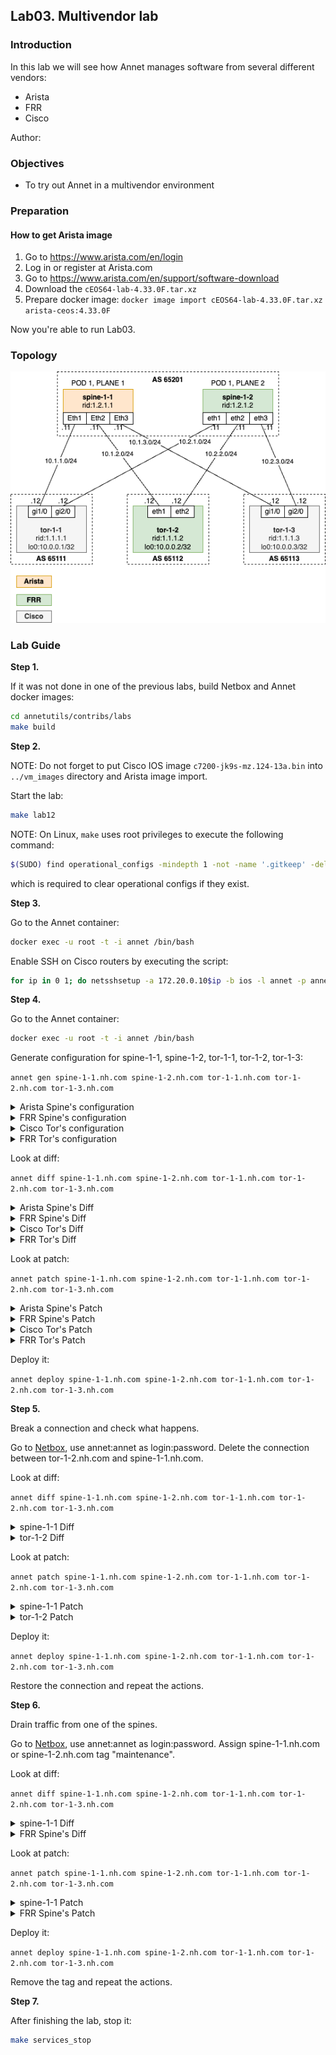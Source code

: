## Lab03. Multivendor lab

### Introduction

In this lab we will see how Annet manages software from several different vendors:

- Arista
- FRR
- Cisco

Author:

### Objectives

- To try out Annet in a multivendor environment

### Preparation

#### How to get Arista image

1. Go to https://www.arista.com/en/login
2. Log in or register at Arista.com
3. Go to https://www.arista.com/en/support/software-download
4. Download the `cEOS64-lab-4.33.0F.tar.xz`
5. Prepare docker image: `docker image import cEOS64-lab-4.33.0F.tar.xz arista-ceos:4.33.0F`

Now you're able to run Lab03.

### Topology

![Lab Topology](./images/topology.png)

### Lab Guide

**Step 1.**

If it was not done in one of the previous labs, build Netbox and Annet docker images:

```bash
cd annetutils/contribs/labs
make build
```

**Step 2.**

NOTE: Do not forget to put Cisco IOS image `c7200-jk9s-mz.124-13a.bin` into `../vm_images` directory and Arista image import.

Start the lab:

```bash
make lab12
```

NOTE: On Linux, `make` uses root privileges to execute the following command:

```bash
$(SUDO) find operational_configs -mindepth 1 -not -name '.gitkeep' -delete || true && \
```

which is required to clear operational configs if they exist.

**Step 3.**

Go to the Annet container:

```bash
docker exec -u root -t -i annet /bin/bash
```

Enable SSH on Cisco routers by executing the script:

```bash
for ip in 0 1; do netsshsetup -a 172.20.0.10$ip -b ios -l annet -p annet -P telnet -v cisco --ipdomain nh.com; done
```

**Step 4.**

Go to the Annet container:

```bash
docker exec -u root -t -i annet /bin/bash
```

Generate configuration for spine-1-1, spine-1-2, tor-1-1, tor-1-2, tor-1-3:

`annet gen spine-1-1.nh.com spine-1-2.nh.com tor-1-1.nh.com tor-1-2.nh.com tor-1-3.nh.com`

<details>
<summary>Arista Spine's configuration</summary>

```
hostname spine-1-1
interface Ethernet1
  description tor-1-1@GigabitEthernet1/0
  ip address 10.1.1.11/24
interface Ethernet2
  description tor-1-2@eth1
  ip address 10.1.2.11/24
interface Ethernet3
  description tor-1-3@GigabitEthernet1/0
  ip address 10.1.3.11/24
interface Management0
  ip address 172.20.0.110/24
ip community-list TOR_NETS permit 65000:1
route-map TOR_EXPORT permit 10
  match community TOR_NETS
route-map TOR_EXPORT deny 9999
router bgp 65201
  router-id 1.2.1.1
  neighbor TOR peer group
  neighbor TOR route-map SPINE_IMPORT in
  neighbor TOR route-map SPINE_EXPORT out
  neighbor TOR send-community
  neighbor 10.1.1.12 peer group TOR
  neighbor 10.1.1.12 remote-as 65111
  neighbor 10.1.2.12 peer group TOR
  neighbor 10.1.2.12 remote-as 65112
  neighbor 10.1.3.12 peer group TOR
  neighbor 10.1.3.12 remote-as 65113
  address-family ipv4
    neighbor TOR activate
```

</details>

<details>
<summary>FRR Spine's configuration</summary>

```
frr defaults datacenter
service integrated-vtysh-config

hostname spine-1-2
log file /var/log/frr/frr.log

interface eth0
 ip address 172.20.0.111/24
exit

interface eth1
 description tor-1-1.nh.com@GigabitEthernet2/0
 ip address 10.2.1.11/24
exit

interface eth2
 description tor-1-2.nh.com@eth2
 ip address 10.2.2.11/24
exit

interface eth3
 description tor-1-3.nh.com@GigabitEthernet2/0
 ip address 10.2.3.11/24
exit

router bgp 65201
 bgp router-id 1.2.1.2
 neighbor TOR peer-group
 neighbor 10.2.1.12 remote-as 65111
 neighbor 10.2.1.12 peer-group TOR
 neighbor 10.2.2.12 remote-as 65112
 neighbor 10.2.2.12 peer-group TOR
 neighbor 10.2.3.12 remote-as 65113
 neighbor 10.2.3.12 peer-group TOR
 address-family ipv4 unicast
  neighbor TOR route-map SPINE_IMPORT in
  neighbor TOR route-map SPINE_EXPORT out
 exit-address-family
exit

bgp community-list standard TOR_NETS seq 5 permit 65000:1

route-map TOR_IMPORT permit 10
 match community TOR_NETS
exit

route-map TOR_IMPORT deny 9999
exit

line vty
```

</details>

<details>
<summary>Cisco Tor's configuration</summary>

```
hostname tor-1-1
ip bgp-community new-format
ip community-list standard TOR_NETS permit 65000:1
ip community-list standard GRACEFUL_SHUTDOWN permit 65535:0
interface GigabitEthernet1/0
  no shutdown
  ip address 10.1.1.12 255.255.255.0
  description spine-1-1@Ethernet1
interface GigabitEthernet2/0
  no shutdown
  ip address 10.2.1.12 255.255.255.0
  description spine-1-2@eth1
interface FastEthernet0/0
  no shutdown
  ip address 172.20.0.100 255.255.255.0
interface Loopback0
  no shutdown
  ip address 10.0.0.1 255.255.255.255
interface FastEthernet0/1
  no shutdown
route-map SPINE_IMPORT permit 10
  match community TOR_NETS GRACEFUL_SHUTDOWN
  set local-preference 0
route-map SPINE_IMPORT permit 20
  match community TOR_NETS
  set local-preference 100
route-map SPINE_IMPORT deny 9999
route-map SPINE_EXPORT permit 10
  match community TOR_NETS
route-map SPINE_EXPORT deny 9999
route-map CONNECTED permit 10
  match interface Loopback0
  set community 65000:1
route-map CONNECTED deny 9999
router bgp 65111
  bgp router-id 1.1.1.1
  bgp log-neighbor-changes
  maximum-paths 16
  redistribute connected route-map CONNECTED
  neighbor SPINE peer-group
  neighbor SPINE route-map TOR_IMPORT in
  neighbor SPINE route-map TOR_EXPORT out
  neighbor SPINE soft-reconfiguration inbound
  neighbor SPINE send-community both
  neighbor 10.1.1.11 remote-as 65201
  neighbor 10.2.1.11 remote-as 65201
  neighbor 10.1.1.11 peer-group SPINE
  neighbor 10.2.1.11 peer-group SPINE
```

</details>

<details>
<summary>FRR Tor's configuration</summary>

```
frr defaults datacenter
service integrated-vtysh-config

hostname tor-1-2
log file /var/log/frr/frr.log

interface eth0
 ip address 172.20.0.113/24
exit

interface eth1
 description spine-1-1.nh.com@Ethernet2
 ip address 10.1.2.12/24
exit

interface eth2
 description spine-1-2.nh.com@eth2
 ip address 10.2.2.12/24
exit

interface eth3
exit

interface lo
 ip address 10.0.0.2/32
exit

router bgp 65112
 bgp router-id 1.1.1.2
 neighbor SPINE peer-group
 neighbor 10.1.2.11 remote-as 65201
 neighbor 10.1.2.11 peer-group SPINE
 neighbor 10.2.2.11 remote-as 65201
 neighbor 10.2.2.11 peer-group SPINE
 address-family ipv4 unicast
  redistribute connected route-map CONNECTED
  neighbor SPINE route-map TOR_IMPORT in
  neighbor SPINE route-map TOR_EXPORT out
  maximum-paths 16
 exit-address-family
exit

bgp community-list standard TOR_NETS seq 5 permit 65000:1

bgp community-list standard TOR_NETS_WITH_GSHUT seq 5 permit 65000:1
bgp community-list standard TOR_NETS_WITH_GSHUT seq 10 permit graceful-shutdown

route-map SPINE_IMPORT permit 10
 match community TOR_NETS_WITH_GSHUT exact-match
 set local-preference 0
exit

route-map SPINE_IMPORT permit 20
 match community TOR_NETS
 set local-preference 100
exit

route-map SPINE_IMPORT deny 9999
exit

route-map SPINE_EXPORT permit 10
 match community TOR_NETS
exit

route-map SPINE_EXPORT deny 9999
exit

route-map CONNECTED permit 10
 match interface lo
 set community 65000:1
exit

route-map CONNECTED deny 9999
exit

line vty
```

</details>

Look at diff:

`annet diff spine-1-1.nh.com spine-1-2.nh.com tor-1-1.nh.com tor-1-2.nh.com tor-1-3.nh.com`

<details>
<summary>Arista Spine's Diff</summary>

```diff
+ hostname spine-1-1
- hostname spine
+ ip community-list TOR_NETS permit 65000:1
  interface Ethernet1
+   description tor-1-1@GigabitEthernet1/0
+   ip address 10.1.1.11/24
  interface Ethernet2
+   description tor-1-2@eth1
+   ip address 10.1.2.11/24
  interface Ethernet3
+   description tor-1-3@GigabitEthernet1/0
+   ip address 10.1.3.11/24
+ route-map TOR_EXPORT permit 10
+   match community TOR_NETS
+ route-map TOR_EXPORT deny 9999
+ router bgp 65201
+   router-id 1.2.1.1
+   neighbor TOR peer group
+   neighbor TOR route-map SPINE_IMPORT in
+   neighbor TOR route-map SPINE_EXPORT out
+   neighbor TOR send-community
+   neighbor 10.1.1.12 peer group TOR
+   neighbor 10.1.1.12 remote-as 65111
+   neighbor 10.1.2.12 peer group TOR
+   neighbor 10.1.2.12 remote-as 65112
+   neighbor 10.1.3.12 peer group TOR
+   neighbor 10.1.3.12 remote-as 65113
+   address-family ipv4
+     neighbor TOR activate
```

</details>

<details>
<summary>FRR Spine's Diff</summary>

```diff
---
+++
@@ -1,7 +1,7 @@
 frr defaults datacenter
 service integrated-vtysh-config

-hostname frr-r1
+hostname spine-1-2
 log file /var/log/frr/frr.log

 interface eth0
@@ -9,15 +9,42 @@
 exit

 interface eth1
- no ip address
+ description tor-1-1.nh.com@GigabitEthernet2/0
+ ip address 10.2.1.11/24
 exit

 interface eth2
- no ip address
+ description tor-1-2.nh.com@eth2
+ ip address 10.2.2.11/24
 exit

 interface eth3
- no ip address
+ description tor-1-3.nh.com@GigabitEthernet2/0
+ ip address 10.2.3.11/24
+exit
+
+router bgp 65201
+ bgp router-id 1.2.1.2
+ neighbor TOR peer-group
+ neighbor 10.2.1.12 remote-as 65111
+ neighbor 10.2.1.12 peer-group TOR
+ neighbor 10.2.2.12 remote-as 65112
+ neighbor 10.2.2.12 peer-group TOR
+ neighbor 10.2.3.12 remote-as 65113
+ neighbor 10.2.3.12 peer-group TOR
+ address-family ipv4 unicast
+  neighbor TOR route-map SPINE_IMPORT in
+  neighbor TOR route-map SPINE_EXPORT out
+ exit-address-family
+exit
+
+bgp community-list standard TOR_NETS seq 5 permit 65000:1
+
+route-map TOR_IMPORT permit 10
+ match community TOR_NETS
+exit
+
+route-map TOR_IMPORT deny 9999
 exit

 line vty
```

</details>

<details>
<summary>Cisco Tor's Diff</summary>

```diff
+ hostname tor-1-1
- hostname lab-r1
+ ip bgp-community new-format
+ interface Loopback0
+   no shutdown
+   ip address 10.0.0.1 255.255.255.255
+ route-map SPINE_IMPORT permit 10
+   match community TOR_NETS GRACEFUL_SHUTDOWN
+   set local-preference 0
+ route-map SPINE_IMPORT permit 20
+   match community TOR_NETS
+   set local-preference 100
+ route-map SPINE_IMPORT deny 9999
+ route-map SPINE_EXPORT permit 10
+   match community TOR_NETS
+ route-map SPINE_EXPORT deny 9999
+ route-map CONNECTED permit 10
+   match interface Loopback0
+   set community 65000:1
+ route-map CONNECTED deny 9999
+ ip community-list standard TOR_NETS permit 65000:1
+ ip community-list standard GRACEFUL_SHUTDOWN permit 65535:0
+ router bgp 65111
+   bgp router-id 1.1.1.1
+   bgp log-neighbor-changes
+   maximum-paths 16
+   redistribute connected route-map CONNECTED
+   neighbor SPINE peer-group
+   neighbor SPINE route-map TOR_IMPORT in
+   neighbor SPINE route-map TOR_EXPORT out
+   neighbor SPINE soft-reconfiguration inbound
+   neighbor SPINE send-community both
+   neighbor 10.1.1.11 remote-as 65201
+   neighbor 10.2.1.11 remote-as 65201
+   neighbor 10.1.1.11 peer-group SPINE
+   neighbor 10.2.1.11 peer-group SPINE
  interface GigabitEthernet1/0
-   shutdown
+   ip address 10.1.1.12 255.255.255.0
+   description spine-1-1@Ethernet1
  interface GigabitEthernet2/0
-   shutdown
+   ip address 10.2.1.12 255.255.255.0
+   description spine-1-2@eth1
  interface FastEthernet0/1
-   shutdown
```

</details>

<details>
<summary>FRR Tor's Diff</summary>

```diff
---
+++
@@ -1,7 +1,7 @@
 frr defaults datacenter
 service integrated-vtysh-config

-hostname frr-r1
+hostname tor-1-2
 log file /var/log/frr/frr.log

 interface eth0
@@ -9,15 +9,68 @@
 exit

 interface eth1
- no ip address
+ description spine-1-1.nh.com@Ethernet2
+ ip address 10.1.2.12/24
 exit

 interface eth2
- no ip address
+ description spine-1-2.nh.com@eth2
+ ip address 10.2.2.12/24
 exit

 interface eth3
- no ip address
+exit
+
+interface lo
+ ip address 10.0.0.2/32
+exit
+
+router bgp 65112
+ bgp router-id 1.1.1.2
+ neighbor SPINE peer-group
+ neighbor 10.1.2.11 remote-as 65201
+ neighbor 10.1.2.11 peer-group SPINE
+ neighbor 10.2.2.11 remote-as 65201
+ neighbor 10.2.2.11 peer-group SPINE
+ address-family ipv4 unicast
+  redistribute connected route-map CONNECTED
+  neighbor SPINE route-map TOR_IMPORT in
+  neighbor SPINE route-map TOR_EXPORT out
+  maximum-paths 16
+ exit-address-family
+exit
+
+bgp community-list standard TOR_NETS seq 5 permit 65000:1
+
+bgp community-list standard TOR_NETS_WITH_GSHUT seq 5 permit 65000:1
+bgp community-list standard TOR_NETS_WITH_GSHUT seq 10 permit graceful-shutdown
+
+route-map SPINE_IMPORT permit 10
+ match community TOR_NETS_WITH_GSHUT exact-match
+ set local-preference 0
+exit
+
+route-map SPINE_IMPORT permit 20
+ match community TOR_NETS
+ set local-preference 100
+exit
+
+route-map SPINE_IMPORT deny 9999
+exit
+
+route-map SPINE_EXPORT permit 10
+ match community TOR_NETS
+exit
+
+route-map SPINE_EXPORT deny 9999
+exit
+
+route-map CONNECTED permit 10
+ match interface lo
+ set community 65000:1
+exit
+
+route-map CONNECTED deny 9999
 exit

 line vty
```

</details>

Look at patch:

`annet patch spine-1-1.nh.com spine-1-2.nh.com tor-1-1.nh.com tor-1-2.nh.com tor-1-3.nh.com`

<details>
<summary>Arista Spine's Patch</summary>

```
no hostname spine
hostname spine-1-1
interface Ethernet1
  description tor-1-1@GigabitEthernet1/0
  ip address 10.1.1.11/24
  exit
interface Ethernet2
  description tor-1-2@eth1
  ip address 10.1.2.11/24
  exit
interface Ethernet3
  description tor-1-3@GigabitEthernet1/0
  ip address 10.1.3.11/24
  exit
ip community-list TOR_NETS permit 65000:1
route-map TOR_EXPORT permit 10
  match community TOR_NETS
  exit
route-map TOR_EXPORT deny 9999
  exit
router bgp 65201
  router-id 1.2.1.1
  neighbor TOR peer group
  neighbor TOR route-map SPINE_IMPORT in
  neighbor TOR route-map SPINE_EXPORT out
  neighbor TOR send-community
  neighbor 10.1.1.12 peer group TOR
  neighbor 10.1.1.12 remote-as 65111
  neighbor 10.1.2.12 peer group TOR
  neighbor 10.1.2.12 remote-as 65112
  neighbor 10.1.3.12 peer group TOR
  neighbor 10.1.3.12 remote-as 65113
  address-family ipv4
    neighbor TOR activate
    exit
  exit
```

</details>

<details>
<summary>FRR Spine's Patch</summary>

```
frr defaults datacenter
service integrated-vtysh-config

hostname spine-1-2
log file /var/log/frr/frr.log

interface eth0
 ip address 172.20.0.111/24
exit

interface eth1
 description tor-1-1.nh.com@GigabitEthernet2/0
 ip address 10.2.1.11/24
exit

interface eth2
 description tor-1-2.nh.com@eth2
 ip address 10.2.2.11/24
exit

interface eth3
 description tor-1-3.nh.com@GigabitEthernet2/0
 ip address 10.2.3.11/24
exit

router bgp 65201
 bgp router-id 1.2.1.2
 neighbor TOR peer-group
 neighbor 10.2.1.12 remote-as 65111
 neighbor 10.2.1.12 peer-group TOR
 neighbor 10.2.2.12 remote-as 65112
 neighbor 10.2.2.12 peer-group TOR
 neighbor 10.2.3.12 remote-as 65113
 neighbor 10.2.3.12 peer-group TOR
 address-family ipv4 unicast
  neighbor TOR route-map SPINE_IMPORT in
  neighbor TOR route-map SPINE_EXPORT out
 exit-address-family
exit

bgp community-list standard TOR_NETS seq 5 permit 65000:1

route-map TOR_IMPORT permit 10
 match community TOR_NETS
exit

route-map TOR_IMPORT deny 9999
exit

line vty

```

</details>

<details>
<summary>Cisco Tor's Patch</summary>

```
no hostname lab-r1
hostname tor-1-1
ip community-list standard TOR_NETS permit 65000:1
ip community-list standard GRACEFUL_SHUTDOWN permit 65535:0
ip bgp-community new-format
interface GigabitEthernet1/0
  no shutdown
  ip address 10.1.1.12 255.255.255.0
  description spine-1-1@Ethernet1
  exit
interface GigabitEthernet2/0
  no shutdown
  ip address 10.2.1.12 255.255.255.0
  description spine-1-2@eth1
  exit
interface FastEthernet0/1
  no shutdown
  exit
interface Loopback0
  ip address 10.0.0.1 255.255.255.255
  no shutdown
  exit
route-map SPINE_IMPORT permit 10
  match community TOR_NETS GRACEFUL_SHUTDOWN
  set local-preference 0
  exit
route-map SPINE_IMPORT permit 20
  match community TOR_NETS
  set local-preference 100
  exit
route-map SPINE_IMPORT deny 9999
route-map SPINE_EXPORT permit 10
  match community TOR_NETS
  exit
route-map SPINE_EXPORT deny 9999
route-map CONNECTED permit 10
  match interface Loopback0
  set community 65000:1
  exit
route-map CONNECTED deny 9999
router bgp 65111
  bgp router-id 1.1.1.1
  bgp log-neighbor-changes
  maximum-paths 16
  redistribute connected route-map CONNECTED
  neighbor SPINE peer-group
  neighbor SPINE route-map TOR_IMPORT in
  neighbor SPINE route-map TOR_EXPORT out
  neighbor SPINE soft-reconfiguration inbound
  neighbor SPINE send-community both
  neighbor 10.1.1.11 remote-as 65201
  neighbor 10.2.1.11 remote-as 65201
  neighbor 10.1.1.11 peer-group SPINE
  neighbor 10.2.1.11 peer-group SPINE
  exit
```

</details>

<details>
<summary>FRR Tor's Patch</summary>

```
frr defaults datacenter
service integrated-vtysh-config

hostname tor-1-2
log file /var/log/frr/frr.log

interface eth0
 ip address 172.20.0.113/24
exit

interface eth1
 description spine-1-1.nh.com@Ethernet2
 ip address 10.1.2.12/24
exit

interface eth2
 description spine-1-2.nh.com@eth2
 ip address 10.2.2.12/24
exit

interface eth3
exit

interface lo
 ip address 10.0.0.2/32
exit

router bgp 65112
 bgp router-id 1.1.1.2
 neighbor SPINE peer-group
 neighbor 10.1.2.11 remote-as 65201
 neighbor 10.1.2.11 peer-group SPINE
 neighbor 10.2.2.11 remote-as 65201
 neighbor 10.2.2.11 peer-group SPINE
 address-family ipv4 unicast
  redistribute connected route-map CONNECTED
  neighbor SPINE route-map TOR_IMPORT in
  neighbor SPINE route-map TOR_EXPORT out
  maximum-paths 16
 exit-address-family
exit

bgp community-list standard TOR_NETS seq 5 permit 65000:1

bgp community-list standard TOR_NETS_WITH_GSHUT seq 5 permit 65000:1
bgp community-list standard TOR_NETS_WITH_GSHUT seq 10 permit graceful-shutdown

route-map SPINE_IMPORT permit 10
 match community TOR_NETS_WITH_GSHUT exact-match
 set local-preference 0
exit

route-map SPINE_IMPORT permit 20
 match community TOR_NETS
 set local-preference 100
exit

route-map SPINE_IMPORT deny 9999
exit

route-map SPINE_EXPORT permit 10
 match community TOR_NETS
exit

route-map SPINE_EXPORT deny 9999
exit

route-map CONNECTED permit 10
 match interface lo
 set community 65000:1
exit

route-map CONNECTED deny 9999
exit

line vty
```

</details>

Deploy it:

`annet deploy spine-1-1.nh.com spine-1-2.nh.com tor-1-1.nh.com tor-1-2.nh.com tor-1-3.nh.com`

**Step 5.**

Break a connection and check what happens.

Go to [Netbox](http://localhost:8000/), use annet:annet as login:password. Delete the connection between tor-1-2.nh.com and spine-1-1.nh.com.

Look at diff:

`annet diff spine-1-1.nh.com spine-1-2.nh.com tor-1-1.nh.com tor-1-2.nh.com tor-1-3.nh.com`

<details>
<summary>spine-1-1 Diff</summary>

```
  interface Ethernet2
-   description tor-1-2@eth1
-   ip address 10.1.2.11/24
  router bgp 65201
-   neighbor 10.1.2.12 peer group TOR
-   neighbor 10.1.2.12 remote-as 65112
```

</details>

<details>
<summary>tor-1-2 Diff</summary>

```
---
+++
@@ -9,8 +9,6 @@
 exit

 interface eth1
- description spine-1-1.nh.com@Ethernet2
- ip address 10.1.2.12/24
 exit

 interface eth2
@@ -28,8 +26,6 @@
 router bgp 65112
  bgp router-id 1.1.1.2
  neighbor SPINE peer-group
- neighbor 10.1.2.11 remote-as 65201
- neighbor 10.1.2.11 peer-group SPINE
  neighbor 10.2.2.11 remote-as 65201
  neighbor 10.2.2.11 peer-group SPINE
  address-family ipv4 unicast
```

</details>

Look at patch:

`annet patch spine-1-1.nh.com spine-1-2.nh.com tor-1-1.nh.com tor-1-2.nh.com tor-1-3.nh.com`

<details>
<summary>spine-1-1 Patch</summary>

```
interface Ethernet2
  no description tor-1-2@eth1
  no ip address 10.1.2.11/24
  exit
router bgp 65201
  no neighbor 10.1.2.12 peer group TOR
  no neighbor 10.1.2.12 remote-as 65112
  exit
```

</details>

<details>
<summary>tor-1-2 Patch</summary>

```
frr defaults datacenter
service integrated-vtysh-config

hostname tor-1-2
log file /var/log/frr/frr.log

interface eth0
 ip address 172.20.0.113/24
exit

interface eth1
exit

interface eth2
 description spine-1-2.nh.com@eth2
 ip address 10.2.2.12/24
exit

interface eth3
exit

interface lo
 ip address 10.0.0.2/32
exit

router bgp 65112
 bgp router-id 1.1.1.2
 neighbor SPINE peer-group
 neighbor 10.2.2.11 remote-as 65201
 neighbor 10.2.2.11 peer-group SPINE
 address-family ipv4 unicast
  redistribute connected route-map CONNECTED
  neighbor SPINE route-map TOR_IMPORT in
  neighbor SPINE route-map TOR_EXPORT out
  maximum-paths 16
 exit-address-family
exit

bgp community-list standard TOR_NETS seq 5 permit 65000:1

bgp community-list standard TOR_NETS_WITH_GSHUT seq 5 permit 65000:1
bgp community-list standard TOR_NETS_WITH_GSHUT seq 10 permit graceful-shutdown

route-map SPINE_IMPORT permit 10
 match community TOR_NETS_WITH_GSHUT exact-match
 set local-preference 0
exit

route-map SPINE_IMPORT permit 20
 match community TOR_NETS
 set local-preference 100
exit

route-map SPINE_IMPORT deny 9999
exit

route-map SPINE_EXPORT permit 10
 match community TOR_NETS
exit

route-map SPINE_EXPORT deny 9999
exit

route-map CONNECTED permit 10
 match interface lo
 set community 65000:1
exit

route-map CONNECTED deny 9999
exit

line vty
```

</details>

Deploy it:

`annet deploy spine-1-1.nh.com spine-1-2.nh.com tor-1-1.nh.com tor-1-2.nh.com tor-1-3.nh.com`

Restore the connection and repeat the actions.

**Step 6.**

Drain traffic from one of the spines.

Go to [Netbox](http://localhost:8000/), use annet:annet as login:password. Assign spine-1-1.nh.com or spine-1-2.nh.com tag "maintenance".

Look at diff:

`annet diff spine-1-1.nh.com spine-1-2.nh.com tor-1-1.nh.com tor-1-2.nh.com tor-1-3.nh.com`

<details>
<summary>spine-1-1 Diff</summary>

```

```

</details>

<details>
<summary>FRR Spine's Diff</summary>

```

```

</details>

Look at patch:

`annet patch spine-1-1.nh.com spine-1-2.nh.com tor-1-1.nh.com tor-1-2.nh.com tor-1-3.nh.com`

<details>
<summary>spine-1-1 Patch</summary>

```

```

</details>

<details>
<summary>FRR Spine's Patch</summary>

```

```

</details>

Deploy it:

`annet deploy spine-1-1.nh.com spine-1-2.nh.com tor-1-1.nh.com tor-1-2.nh.com tor-1-3.nh.com`

Remove the tag and repeat the actions.

**Step 7.**

After finishing the lab, stop it:

```bash
make services_stop
```
